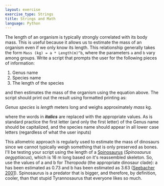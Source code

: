 ```yaml
---
layout: exercise
exercise_type: Strings
title: Strings and Math
language: Python
---
```


The length of an organism is typically strongly correlated with its body
mass. This is useful because it allows us to estimate the mass of an
organism even if we only know its length. This relationship generally
takes the form `Mass (kg) = a * Length(m)^b`, where the parameters `a` and
`b` vary among groups. Write a script that prompts the user for the
following pieces of information:

1. Genus name
2. Species name
3. The length of the species

and then estimates the mass of the organism using the equation above.
The script should print out the result using formatted printing as:

*Genus* *species* is *length* meters long and weighs approximately *mass* kg.

where the words in ***italics*** are replaced with the appropriate
values. As is standard practice the first letter (and only the first
letter) of the Genus name should be capitalized, and the species name
should appear in all lower case letters (regardless of what the user
inputs)

This allometric approach is regularly used to estimate the mass of
dinosaurs since we cannot typically weigh something that is only
preserved as bones. I'll be testing your script using the length of a
[Spinosaurus](http://en.wikipedia.org/wiki/Spinosaurus) (*Spinosaurus
aegyptiacus*), which is 16 m long based on it's reassembled skeleton.
So, use the values of a and b for *Theropoda* (the appropriate dinosaur
clade): a has been estimated as 0.73 and b has been estimated as 3.63
([Seebacher 2001](http://www.jstor.org/stable/4524171)). Spinosaurus is
a predator that is bigger, and therefore, by definition, cooler, than
that stupid Tyrannosaurus that everyone likes so much.
